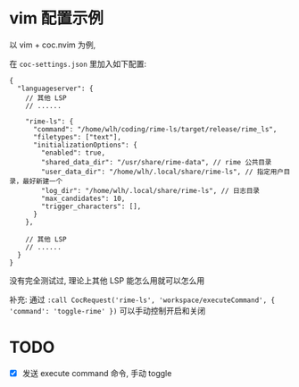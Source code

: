 
# vim 配置示例

以 vim + coc.nvim 为例,

在 `coc-settings.json` 里加入如下配置:

```jsonc
{
  "languageserver": {
    // 其他 LSP
    // ......

    "rime-ls": {
      "command": "/home/wlh/coding/rime-ls/target/release/rime_ls",
      "filetypes": ["text"],
      "initializationOptions": {
        "enabled": true,
        "shared_data_dir": "/usr/share/rime-data", // rime 公共目录
        "user_data_dir": "/home/wlh/.local/share/rime-ls", // 指定用户目录，最好新建一个
        "log_dir": "/home/wlh/.local/share/rime-ls", // 日志目录
        "max_candidates": 10,
        "trigger_characters": [],
      }
    },

    // 其他 LSP
    // ......
  }
}
```

没有完全测试过, 理论上其他 LSP 能怎么用就可以怎么用

补充: 通过 `:call CocRequest('rime-ls', 'workspace/executeCommand', { 'command': 'toggle-rime' })`
可以手动控制开启和关闭

# TODO

- [x] 发送 execute command 命令, 手动 toggle

